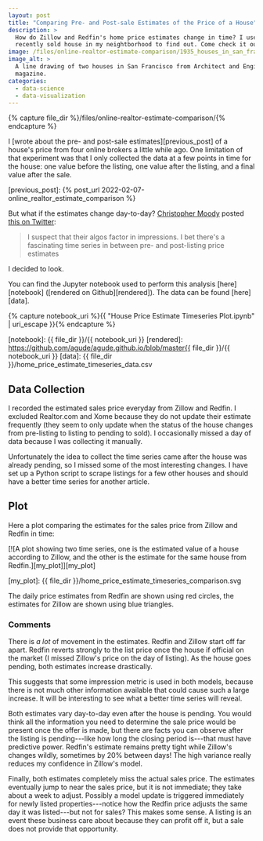 ```yaml
---
layout: post
title: "Comparing Pre- and Post-sale Estimates of the Price of a House"
description: >
  How do Zillow and Redfin's home price estimates change in time? I use a
  recently sold house in my neightborhood to find out. Come check it out!
image: /files/online-realtor-estimate-comparison/1935_houses_in_san_francisco.jpg
image_alt: >
  A line drawing of two houses in San Francisco from Architect and Engineer
  magazine.
categories:
  - data-science
  - data-visualization
---
```


{% capture file_dir %}/files/online-realtor-estimate-comparison/{% endcapture %}

I [wrote about the pre- and post-sale estimates][previous_post] of a house's
price from four online brokers a little while ago. One limitation of that
experiment was that I only collected the data at a few points in time for the
house: one value before the listing, one value after the listing, and a final
value after the sale.

[previous_post]: {% post_url 2022-02-07-online_realtor_estimate_comparison %}

But what if the estimates change day-to-day? [Christopher Moody][chris] posted
[this on Twitter][twitter]:

[chris]: https://twitter.com/chrisemoody
[twitter]: https://twitter.com/chrisemoody/status/1493686691378315264

> I suspect that their algos factor in impressions. I bet there's a
> fascinating time series in between pre- and post-listing price estimates

I decided to look.

You can find the Jupyter notebook used to perform this analysis
[here][notebook] ([rendered on Github][rendered]). The data can be found
[here][data].

{% capture notebook_uri %}{{ "House Price Estimate Timeseries Plot.ipynb" | uri_escape }}{% endcapture %}

[notebook]: {{ file_dir }}/{{ notebook_uri }}
[rendered]: https://github.com/agude/agude.github.io/blob/master{{ file_dir }}/{{ notebook_uri }}
[data]: {{ file_dir }}/home_price_estimate_timeseries_data.csv

## Data Collection

I recorded the estimated sales price everyday from Zillow and Redfin. I
excluded Realtor.com and Xome because they do not update their estimate
frequently (they seem to only update when the status of the house changes from
pre-listing to listing to pending to sold). I occasionally missed a day of
data because I was collecting it manually.

Unfortunately the idea to collect the time series came after the house was
already pending, so I missed some of the most interesting changes. I have set
up a Python script to scrape listings for a few other houses and should have a
better time series for another article.

## Plot

Here a plot comparing the estimates for the sales price from Zillow and Redfin
in time:

[![A plot showing two time series, one is the estimated value of a house
according to Zillow, and the other is the estimate for the same house from
Redfin.][my_plot]][my_plot]

[my_plot]: {{ file_dir }}/home_price_estimate_timeseries_comparison.svg

The daily price estimates from Redfin are shown using red circles, the
estimates for Zillow are shown using blue triangles.

### Comments

There is _a lot_ of movement in the estimates. Redfin and Zillow start off far
apart. Redfin reverts strongly to the list price once the house if official on
the market (I missed Zillow's price on the day of listing). As the house goes
pending, both estimates increase drastically.

This suggests that some impression metric is used in both models, because
there is not much other information available that could cause such a large
increase. It will be interesting to see what a better time series will reveal.

Both estimates vary day-to-day even after the house is pending. You would
think all the information you need to determine the sale price would be
present once the offer is made, but there are facts you can observe after the
listing is pending---like how long the closing period is---that must have
predictive power. Redfin's estimate remains pretty tight while Zillow's
changes wildly, sometimes by 20% between days! The high variance really
reduces my confidence in Zillow's model.

Finally, both estimates completely miss the actual sales price. The estimates
eventually jump to near the sales price, but it is not immediate; they take
about a week to adjust. Possibly a model update is triggered immediately for
newly listed properties---notice how the Redfin price adjusts the same day it
was listed---but not for sales? This makes some sense. A listing is an event
these business care about because they can profit off it, but a sale does not
provide that opportunity.
